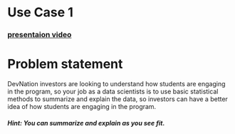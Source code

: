 # Use Case 1

### [presentaion video](https://www.loom.com/share/158a95d0e3a94292829ed6b2cc70d8fa)

# Problem statement

DevNation investors are looking to understand how students are engaging in the program, so your job as a data scientists is to use basic statistical methods to summarize and explain the data, so investors can have a better idea of how students are engaging in the program. 

   #####   _Hint: You can summarize and explain as you see fit._
